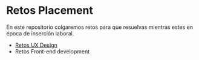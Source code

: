 # Retos Placement

En este repositorio colgaremos retos para que resuelvas mientras estes en época
de inserción laboral.

- [Retos UX Design](/retos-ux)
- Retos Front-end development